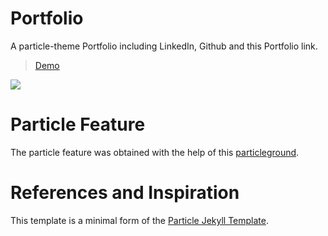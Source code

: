 # Portfolio

A particle-theme Portfolio including LinkedIn, Github and this Portfolio link.

> [Demo](https://carolinams7.github.io/Portfolio/)

<img src="https://github.com/Carolinams7/Portfolio/raw/master/particle_demo/portfoliopic.png"/>

# Particle Feature

The particle feature was obtained with the help of this [particleground](https://github.com/jnicol/particleground).

# References and Inspiration

This template is a minimal form of the [Particle Jekyll Template](https://github.com/nrandecker/particle).
